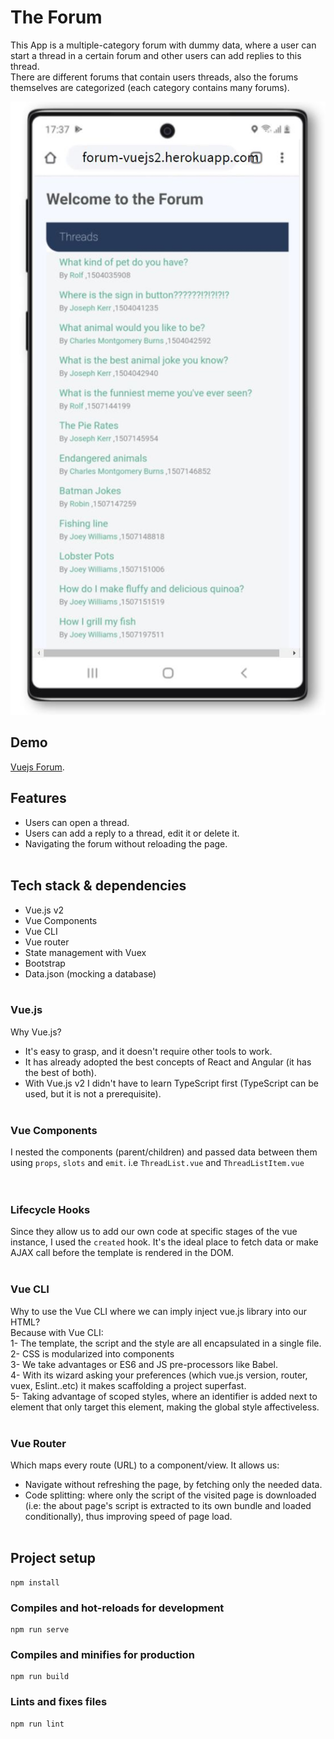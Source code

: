 # The Forum

This App is a multiple-category forum with dummy data, where a user can start a thread in a certain forum and other users can add replies to this thread. </br>
There are different forums that contain users threads, also the forums themselves are categorized (each category contains many forums).

![](/forum-screenshot.jpg)

## Demo
[Vuejs Forum](https://forum-vuejs2.herokuapp.com/).

## Features
- Users can open a thread.
- Users can add a reply to a thread, edit it or delete it.
- Navigating the forum without reloading the page.</br></br>
## Tech stack & dependencies
- Vue.js v2
- Vue Components
- Vue CLI
- Vue router
- State management with Vuex
- Bootstrap
- Data.json (mocking a database)</br></br>

### Vue.js
Why Vue.js?</br>
- It's easy to grasp, and it doesn't require other tools to work.
- It has already adopted the best concepts of React and Angular (it has the best of both).
- With Vue.js v2 I didn't have to learn TypeScript first (TypeScript can be used, but it is not a prerequisite).</br></br>

### Vue Components
I nested the components (parent/children) and passed data between them using <code>props</code>, <code>slots</code> and <code>emit</code>. i.e <code>ThreadList.vue</code> and <code>ThreadListItem.vue </code></br></br>

### Lifecycle Hooks
Since they allow us to add our own code at specific stages of the vue instance, I used the <code>created</code> hook. It's the ideal place to fetch data or make AJAX call before the template is rendered in the DOM.</br></br>

### Vue CLI
Why to use the Vue CLI where we can imply inject vue.js library into our HTML?</br>
Because with Vue CLI:</br>
1- The template, the script and the style are all encapsulated in a single file.</br>
2- CSS is modularized into components</br>
3- We take advantages or ES6 and JS pre-processors like Babel.</br>
4- With its wizard asking your preferences (which vue.js version, router, vuex, Eslint..etc) it makes scaffolding a project superfast.</br>
5- Taking advantage of scoped styles, where an identifier is added next to element that only target this element, making the global style affectiveless.</br></br>

### Vue Router
Which maps every route (URL) to a component/view. It allows us:
- Navigate without refreshing the page, by fetching only the needed data.
- Code splitting: where only the script of the visited page is downloaded (i.e: the about page's script is extracted to its own bundle and loaded conditionally), thus improving speed of page load.</br></br>
## Project setup
```
npm install
```
### Compiles and hot-reloads for development
```
npm run serve
```

### Compiles and minifies for production
```
npm run build
```
### Lints and fixes files
```
npm run lint
```